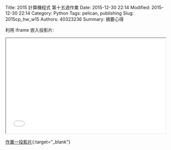Title: 2015 計算機程式 第十五週作業
Date: 2015-12-30 22:14
Modified: 2015-12-30 22:14
Category: Python
Tags: pelican, publishing
Slug: 2015cp_hw_w15
Authors: 40323236
Summary: 摘要心得

利用 iframe 嵌入投影片:

<iframe src="simplest11.html" width="500" height="300"></iframe>

[作業一投影片](simplest5.html){:target="_blank"}

